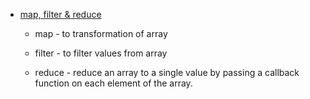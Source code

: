 - [map, filter & reduce](https://youtu.be/zdp0zrpKzIE?si=ZOJkucBiA5j9Y5fo)

    - map - to transformation of array

    - filter - to filter values from array

    - reduce - reduce an array to a single value by passing a callback function on each element of the array.